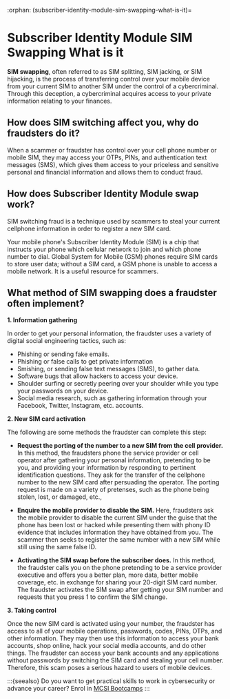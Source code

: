 :orphan:
(subscriber-identity-module-sim-swapping-what-is-it)=
# Subscriber Identity Module SIM Swapping What is it
 
**SIM swapping**, often referred to as SIM splitting, SIM jacking, or SIM hijacking, is the process of transferring control over your mobile device from your current SIM to another SIM under the control of a cybercriminal. Through this deception, a cybercriminal acquires access to your private information relating to your finances.

## How does SIM switching affect you, why do fraudsters do it?

When a scammer or fraudster has control over your cell phone number or mobile SIM, they may access your OTPs, PINs, and authentication text messages (SMS), which gives them access to your priceless and sensitive personal and financial information and allows them to conduct fraud.

## How does Subscriber Identity Module swap work?

SIM switching fraud is a technique used by scammers to steal your current cellphone information in order to register a new SIM card.

Your mobile phone's Subscriber Identity Module (SIM) is a chip that instructs your phone which cellular network to join and which phone number to dial. Global System for Mobile (GSM) phones require SIM cards to store user data; without a SIM card, a GSM phone is unable to access a mobile network. It is a useful resource for scammers.

## What method of SIM swapping does a fraudster often implement?

**1. Information gathering**

In order to get your personal information, the fraudster uses a variety of digital social engineering tactics, such as: 
- Phishing or sending fake emails.
- Phishing or false calls to get private information
- Smishing, or sending false text messages (SMS), to gather data.
- Software bugs that allow hackers to access your device.
- Shoulder surfing or secretly peering over your shoulder while you type your passwords on your device.
- Social media research, such as gathering information through your Facebook, Twitter, Instagram, etc. accounts.

**2. New SIM card activation**

The following are some methods the fraudster can complete this step:

- **Request the porting of the number to a new SIM from the cell provider.** In this method, the fraudsters phone the service provider or cell operator after gathering your personal information, pretending to be you, and providing your information by responding to pertinent identification questions. They ask for the transfer of the cellphone number to the new SIM card after persuading the operator. The porting request is made on a variety of pretenses, such as the phone being stolen, lost, or damaged, etc.,

- **Enquire the mobile provider to disable the SIM.** Here, fraudsters ask the mobile provider to disable the current SIM under the guise that the phone has been lost or hacked while presenting them with phony ID evidence that includes information they have obtained from you. The scammer then seeks to register the same number with a new SIM while still using the same false ID.

- **Activating the SIM swap before the subscriber does.** In this method, the fraudster calls you on the phone pretending to be a service provider executive and offers you a better plan, more data, better mobile coverage, etc. in exchange for sharing your 20-digit SIM card number. The fraudster activates the SIM swap after getting your SIM number and requests that you press 1 to confirm the SIM change.

**3. Taking control**

Once the new SIM card is activated using your number, the fraudster has access to all of your mobile operations, passwords, codes, PINs, OTPs, and other information. They may then use this information to access your bank accounts, shop online, hack your social media accounts, and do other things. The fraudster can access your bank accounts and any applications without passwords by switching the SIM card and stealing your cell number. Therefore, this scam poses a serious hazard to users of mobile devices.

:::{seealso}
Do you want to get practical skills to work in cybersecurity or advance your career? Enrol in [MCSI Bootcamps](https://www.mosse-institute.com/bootcamps.html)
:::